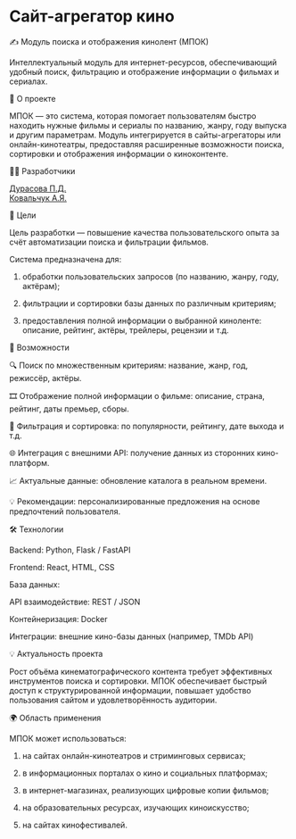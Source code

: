 # Сайт-агрегатор кино
✍️ Модуль поиска и отображения кинолент (МПОК)

Интеллектуальный модуль для интернет-ресурсов, обеспечивающий удобный поиск, фильтрацию и отображение информации о фильмах и сериалах.

📖 О проекте

МПОК — это система, которая помогает пользователям быстро находить нужные фильмы и сериалы по названию, жанру, году выпуска и другим параметрам.
Модуль интегрируется в сайты-агрегаторы или онлайн-кинотеатры, предоставляя расширенные возможности поиска, сортировки и отображения информации о киноконтенте.

👨‍💻 Разработчики

[Дурасова П.Д.](https://github.com/Polina-Durasova)  
[Ковальчук А.Я.](https://github.com/kovalchukalexandr)

🎯 Цели

Цель разработки — повышение качества пользовательского опыта за счёт автоматизации поиска и фильтрации фильмов.

Система предназначена для:

1) обработки пользовательских запросов (по названию, жанру, году, актёрам);

2) фильтрации и сортировки базы данных по различным критериям;

3) предоставления полной информации о выбранной киноленте: описание, рейтинг, актёры, трейлеры, рецензии и т.д.

🚀 Возможности

🔍 Поиск по множественным критериям: название, жанр, год, режиссёр, актёры.

🎞️ Отображение полной информации о фильме: описание, страна, рейтинг, даты премьер, сборы.

🧮 Фильтрация и сортировка: по популярности, рейтингу, дате выхода и т.д.

🌐 Интеграция с внешними API: получение данных из сторонних кино-платформ.

📈 Актуальные данные: обновление каталога в реальном времени.

💡 Рекомендации: персонализированные предложения на основе предпочтений пользователя.

🛠 Технологии

Backend: Python, Flask / FastAPI

Frontend: React, HTML, CSS

База данных:

API взаимодействие: REST / JSON

Контейнеризация: Docker

Интеграции: внешние кино-базы данных (например, TMDb API)

💡 Актуальность проекта

Рост объёма кинематографического контента требует эффективных инструментов поиска и сортировки.
МПОК обеспечивает быстрый доступ к структурированной информации, повышает удобство пользования сайтом и удовлетворённость аудитории.

🌍 Область применения

МПОК может использоваться:

1) на сайтах онлайн-кинотеатров и стриминговых сервисах;

2) в информационных порталах о кино и социальных платформах;

4) в интернет-магазинах, реализующих цифровые копии фильмов;

5) на образовательных ресурсах, изучающих киноискусство;

6) на сайтах кинофестивалей.
